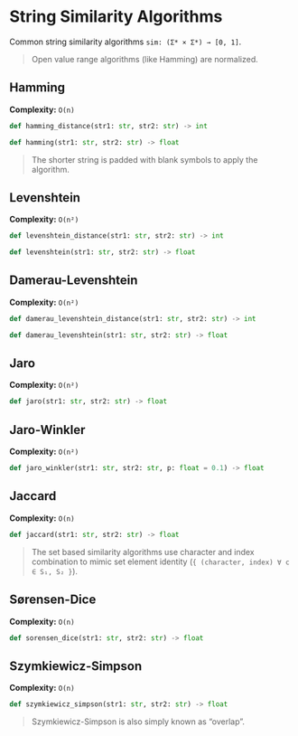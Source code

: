 # String Similarity Algorithms

Common string similarity algorithms `sim: (Σ* × Σ*) → [0, 1]`.

> Open value range algorithms (like Hamming) are normalized.

## Hamming 

**Complexity:** `O(n)`

``` python
def hamming_distance(str1: str, str2: str) -> int
```

``` python
def hamming(str1: str, str2: str) -> float
```

> The shorter string is padded with blank symbols to apply the algorithm.

## Levenshtein

**Complexity:** `O(n²)`

``` python
def levenshtein_distance(str1: str, str2: str) -> int
```

``` python
def levenshtein(str1: str, str2: str) -> float
```

## Damerau-Levenshtein

**Complexity:** `O(n²)`

``` python
def damerau_levenshtein_distance(str1: str, str2: str) -> int
```

``` python
def damerau_levenshtein(str1: str, str2: str) -> float
```

## Jaro

**Complexity:** `O(n²)`

``` python
def jaro(str1: str, str2: str) -> float
```

## Jaro-Winkler

**Complexity:** `O(n²)`

``` python
def jaro_winkler(str1: str, str2: str, p: float = 0.1) -> float
```

## Jaccard

**Complexity:** `O(n)`

``` python
def jaccard(str1: str, str2: str) -> float
```

> The set based similarity algorithms use character and index combination to mimic set element identity (`{ (character, index) ∀ c ∈ S₁, S₂ }`).

## Sørensen-Dice

**Complexity:** `O(n)`

``` python
def sorensen_dice(str1: str, str2: str) -> float
```

## Szymkiewicz-Simpson

**Complexity:** `O(n)`

``` python
def szymkiewicz_simpson(str1: str, str2: str) -> float
```

> Szymkiewicz-Simpson is also simply known as “overlap”.
